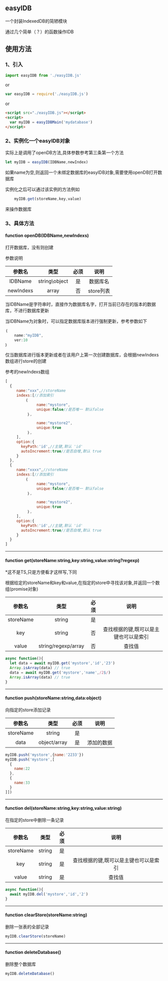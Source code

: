 ## easyIDB
一个封装IndexedDB的简陋模块

通过几个简单（？）的函数操作IDB

## 使用方法
### 1、引入
```js
import easyIDB from './easyIDB.js'
```
or
```js
var easyIDB = require('./easyIDB.js')
```
or
```html
<script src="./easyIDB.js"></script>
<script>
  var myIDB = easyIDBMain('mydatabase')
</script>
```


### 2、实例化一个easyIDB对象

实际上是调用了openDB方法,具体参数参考第三条第一个方法

```js
let myIDB = easyIDB(IDBName,newIndex)
```
如果name为空,则返回一个未绑定数据库的easyIDB对象,需要使用openDB打开数据库

实例化之后可以通过该实例的方法例如

```js
    myIDB.get(storeName,key,value)
```

来操作数据库

### 3、具体方法

#### function openDB(IDBName,newIndexs)
打开数据库，没有则创建

参数说明

|  参数名  |        类型     | 必须  |   说明    |
| :------: | :------------: | :--: | :-------------------: |
| IDBName |  string\object   |  是  |       数据库名      |
| newIndexs | array          |  否  |     store列表  |

当IDBName是字符串时，直接作为数据库名字，打开当前已存在的版本的数据库，不进行数据库更新

当IDBName为对象时，可以指定数据库版本进行强制更新，参考参数如下
```js
｛
    name:"myIDB",
    ver:10
｝
```
仅当数据库进行版本更新或者在该用户上第一次创建数据库，会根据newIndexs数组进行store的创建

参考的newIndexs数组
```js
[
  {
     name:"xxx",//storeName
     indexs:[//添加索引
         ｛
              name:"mystore",
              unique:false//是否唯一 默认false
          ｝,

              name:"mystore2",
              unique:true
          ｝,
     ],
     option:{
       keyPath:'id',//主键,默认 'id'
       autoIncrement:true//是否自增,默认 true
     }
  },
  {
     name:"xxxx",//storeName
     indexs:[//添加索引
         ｛
              name:"mystore",
              unique:false//是否唯一 默认false
          ｝,

              name:"mystore2",
              unique:true
          ｝,
     ],
     option:{
       keyPath:'id',//主键,默认 'id'
       autoIncrement:true//是否自增,默认 true
     }
  }
]
```

---

#### function get(storeName:string,key:string,value:string?regexp)

\*这不是TS,只是方便看才这样写,下同

根据给定的storeName和key和value,在指定的store中寻找该对象,并返回一个数组(promise对象)

|  参数名  |        类型     | 必须  |   说明    |
| :------: | :------------: | :--: | :-------------------: |
| storeName |  string   |  是  |             |
| key | string          |  否  |     查找根据的键,既可以是主键也可以是索引  |
| value | string/regexp/array | 否| 查找值|

```js
async function(){
  let data = await myIDB.get('mystore','id','23')
  Array.isArray(data) // true
  data = await myIDB.get('mystore','name',/2$/)
  Array.isArray(data) // true
}
```
---

#### function push(storeName:string,data:object)

向指定的store添加记录

|  参数名  |        类型     | 必须  |   说明    |
| :------: | :------------: | :--: | :-------------------: |
| storeName |  string   |  是  |             |
| data | object/array          |  是  |     添加的数据  |

```js
myIDB.push('mystore',{name:'2233'})
myIDB.push('mystore',[
  {
    name:22
  },
  {
    name:33
  }
]])
```
---

#### function del(storeName:string,key:string,value:string)

在指定的store中删除一条记录

|  参数名  |        类型     | 必须  |   说明    |
| :------: | :------------: | :--: | :-------------------: |
| storeName |  string   |  是  |             |
| key | string          |  是  |     查找根据的键,既可以是主键也可以是索引  |
| value | string | 是| 查找值|

```js
async function(){
  await myIDB.del('mystore','id','2')
}
```

---

#### function clearStore(storeName:string)

删除一张表的全部记录

```js
myIDB.clearStore(storeName)
```

---

#### function deleteDatabase()
删除整个数据库

```js
myIDB.deleteDatabase()
```
